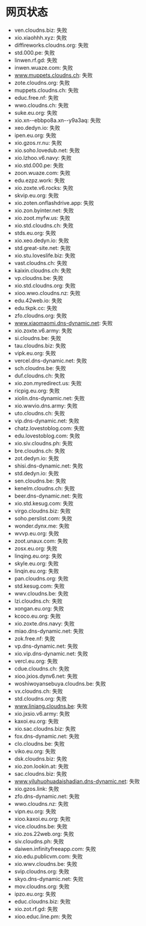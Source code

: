 # 网页状态
- ven.cloudns.biz: 失败
- xio.xiaohhh.xyz: 失败
- diffireworks.cloudns.org: 失败
- std.000.pe: 失败
- linwen.rf.gd: 失败
- inwen.wuaze.com: 失败
- www.muppets.cloudns.ch: 失败
- zote.cloudns.org: 失败
- muppets.cloudns.ch: 失败
- educ.free.nf: 失败
- wwo.cloudns.ch: 失败
- suke.eu.org: 失败
- xio.xn--ebbpo8a.xn--y9a3aq: 失败
- xeo.dedyn.io: 失败
- ipen.eu.org: 失败
- xio.gzos.rr.nu: 失败
- xio.soho.lovedub.net: 失败
- xio.lzhoo.v6.navy: 失败
- xio.std.000.pe: 失败
- zoon.wuaze.com: 失败
- edu.ezpz.work: 失败
- xio.zoxte.v6.rocks: 失败
- skvip.eu.org: 失败
- xio.zoten.onflashdrive.app: 失败
- xio.zon.byinter.net: 失败
- xio.zoot.myfw.us: 失败
- xio.std.cloudns.ch: 失败
- stds.eu.org: 失败
- xio.xeo.dedyn.io: 失败
- std.great-site.net: 失败
- xio.stu.loveslife.biz: 失败
- vast.cloudns.ch: 失败
- kaixin.cloudns.ch: 失败
- vp.cloudns.be: 失败
- xio.std.cloudns.org: 失败
- xioo.wwo.cloudns.nz: 失败
- edu.42web.io: 失败
- edu.tkpk.cc: 失败
- zfo.cloudns.org: 失败
- www.xiaomaomi.dns-dynamic.net: 失败
- xio.zoxte.v6.army: 失败
- si.cloudns.be: 失败
- tau.cloudns.biz: 失败
- vipk.eu.org: 失败
- vercel.dns-dynamic.net: 失败
- sch.cloudns.be: 失败
- duf.cloudns.ch: 失败
- xio.zon.myredirect.us: 失败
- ricpig.eu.org: 失败
- xiolin.dns-dynamic.net: 失败
- xio.wwvio.dns.army: 失败
- uto.cloudns.ch: 失败
- vip.dns-dynamic.net: 失败
- chatz.lovestoblog.com: 失败
- edu.lovestoblog.com: 失败
- xio.siv.cloudns.ph: 失败
- bre.cloudns.ch: 失败
- zot.dedyn.io: 失败
- shisi.dns-dynamic.net: 失败
- std.dedyn.io: 失败
- sen.cloudns.be: 失败
- kenelm.cloudns.ch: 失败
- beer.dns-dynamic.net: 失败
- xio.std.kesug.com: 失败
- virgo.cloudns.biz: 失败
- soho.perslist.com: 失败
- wonder.dynx.me: 失败
- wvvp.eu.org: 失败
- zoot.unaux.com: 失败
- zosx.eu.org: 失败
- linqing.eu.org: 失败
- skyle.eu.org: 失败
- linqin.eu.org: 失败
- pan.cloudns.org: 失败
- std.kesug.com: 失败
- wwv.cloudns.be: 失败
- lzi.cloudns.ch: 失败
- xongan.eu.org: 失败
- kcoco.eu.org: 失败
- xio.zoxte.dns.navy: 失败
- miao.dns-dynamic.net: 失败
- zok.free.nf: 失败
- vp.dns-dynamic.net: 失败
- xio.vip.dns-dynamic.net: 失败
- vercl.eu.org: 失败
- cdue.cloudns.ch: 失败
- xioo.jxios.dynv6.net: 失败
- woshiwoyansebuya.cloudns.be: 失败
- vx.cloudns.ch: 失败
- std.cloudns.org: 失败
- www.liniang.cloudns.be: 失败
- xio.jxsio.v6.army: 失败
- kaxoi.eu.org: 失败
- xio.sac.cloudns.biz: 失败
- fox.dns-dynamic.net: 失败
- clo.cloudns.be: 失败
- viko.eu.org: 失败
- dsk.cloudns.biz: 失败
- xio.zon.lookin.at: 失败
- sac.cloudns.biz: 失败
- www.yiluhuohuadaishadian.dns-dynamic.net: 失败
- xio.gzos.link: 失败
- zfo.dns-dynamic.net: 失败
- wwo.cloudns.nz: 失败
- vipn.eu.org: 失败
- xioo.kaxoi.eu.org: 失败
- vice.cloudns.be: 失败
- xio.zos.22web.org: 失败
- siv.cloudns.ph: 失败
- daiwen.infinityfreeapp.com: 失败
- xio.edu.publicvm.com: 失败
- xio.wwv.cloudns.be: 失败
- svip.cloudns.org: 失败
- skyo.dns-dynamic.net: 失败
- mov.cloudns.org: 失败
- ipzo.eu.org: 失败
- educ.cloudns.biz: 失败
- xio.zot.rf.gd: 失败
- xioo.educ.line.pm: 失败
